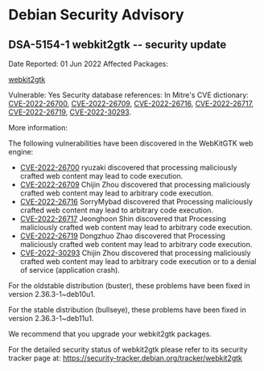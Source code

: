 
Debian Security Advisory
========================


DSA-5154-1 webkit2gtk -- security update
----------------------------------------



Date Reported:
01 Jun 2022
Affected Packages:

[webkit2gtk](https://packages.debian.org/src:webkit2gtk)

Vulnerable:
Yes
Security database references:
In Mitre's CVE dictionary: [CVE-2022-26700](https://security-tracker.debian.org/tracker/CVE-2022-26700), [CVE-2022-26709](https://security-tracker.debian.org/tracker/CVE-2022-26709), [CVE-2022-26716](https://security-tracker.debian.org/tracker/CVE-2022-26716), [CVE-2022-26717](https://security-tracker.debian.org/tracker/CVE-2022-26717), [CVE-2022-26719](https://security-tracker.debian.org/tracker/CVE-2022-26719), [CVE-2022-30293](https://security-tracker.debian.org/tracker/CVE-2022-30293).  

More information:

The following vulnerabilities have been discovered in the WebKitGTK
web engine:


* [CVE-2022-26700](https://security-tracker.debian.org/tracker/CVE-2022-26700)
ryuzaki discovered that processing maliciously crafted web content
 may lead to code execution.
* [CVE-2022-26709](https://security-tracker.debian.org/tracker/CVE-2022-26709)
Chijin Zhou discovered that processing maliciously crafted web
 content may lead to arbitrary code execution.
* [CVE-2022-26716](https://security-tracker.debian.org/tracker/CVE-2022-26716)
SorryMybad discovered that Processing maliciously crafted web
 content may lead to arbitrary code execution.
* [CVE-2022-26717](https://security-tracker.debian.org/tracker/CVE-2022-26717)
Jeonghoon Shin discovered that Processing maliciously crafted web
 content may lead to arbitrary code execution.
* [CVE-2022-26719](https://security-tracker.debian.org/tracker/CVE-2022-26719)
Dongzhuo Zhao discovered that Processing maliciously crafted web
 content may lead to arbitrary code execution.
* [CVE-2022-30293](https://security-tracker.debian.org/tracker/CVE-2022-30293)
Chijin Zhou discovered that processing maliciously crafted web
 content may lead to arbitrary code execution or to a denial of
 service (application crash).


For the oldstable distribution (buster), these problems have been fixed
in version 2.36.3-1~deb10u1.


For the stable distribution (bullseye), these problems have been fixed in
version 2.36.3-1~deb11u1.


We recommend that you upgrade your webkit2gtk packages.


For the detailed security status of webkit2gtk please refer to
its security tracker page at:
<https://security-tracker.debian.org/tracker/webkit2gtk>





